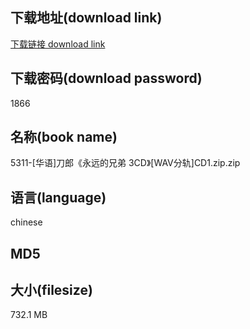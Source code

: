 ## 下载地址(download link)
[下载链接 download link](https://voluble-croquembouche-d321dc.netlify.app/?s=5311-%5B%E5%8D%8E%E8%AF%AD%5D%E5%88%80%E9%83%8E%E3%80%8A%E6%B0%B8%E8%BF%9C%E7%9A%84%E5%85%84%E5%BC%9F+3CD%E3%80%8B%5BWAV%E5%88%86%E8%BD%A8%5DCD1.zip)

## 下载密码(download password)
1866

## 名称(book name)
5311-[华语]刀郎《永远的兄弟 3CD》[WAV分轨]CD1.zip.zip

## 语言(language)
chinese

## MD5


## 大小(filesize)
732.1 MB
